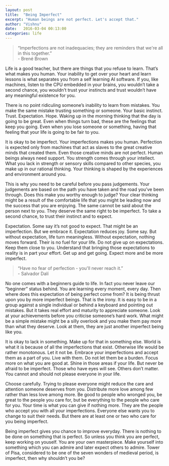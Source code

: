 ```yaml
---
layout: post
title:  "Being Imperfect"
excerpt: "Human beings are not perfect. Let's accept that."
author: "Vishnu"
date:   2016-03-04 00:13:00
categories: life
---
```


>“Imperfections are not inadequacies; they are reminders that we're all in this together.”
<br >- Brené Brown

Life is a good teacher, but there are things that you refuse to learn. That’s what makes you human. Your inability to get over your heart and learn lessons is what separates you from a self learning AI software. If you, like machines, listen to the CPU embedded in your brains, you wouldn’t take a second chance, you wouldn’t trust your instincts and trust wouldn’t have any meaningful existence for you.

There is no point ridiculing someone’s inability to learn from mistakes. You make the same mistake trusting something or someone. Your basic instinct. Trust. Expectation. Hope. Waking up in the morning thinking that the day is going to be great. Even when things turn bad, these are the feelings that keep you going. Even when you lose someone or something, having that feeling that your life is going to be fair to you.

It is okay to be imperfect. Your imperfections makes you human. Perfection is expected only from machines that act as slaves to the great creative minds that created them. Even those creative minds are not perfect. Human beings always need support. You strength comes through your intellect. What you lack in strength or sensory skills compared to other species, you make up in our rational thinking. Your thinking is shaped by the experiences and environment around you.

This is why you need to be careful before you pass judgements. Your judgements are based on the path you have taken and the road you’ve been through. Does this make you worthy enough to judge? Your clear thinking might be a result of the comfortable life that you might be leading now and the success that you are enjoying. The same cannot be said about the person next to you. They deserve the same right to be imperfect. To take a second chance, to trust their instinct and to expect.

Expectation. Some say it’s not good to expect. That might be an imperfection. But we embrace it. Expectation reduces joy. Some say. But without expectation, life turn meaningless. Without expectation, nothing moves forward. Their is no fuel for your life. Do not give up on expectations. Keep them close to you. Understand that bringing those expectations to reality is in part your effort. Get up and get going. Expect more and be more imperfect.

>“Have no fear of perfection - you'll never reach it.”
<br >- Salvador Dalí

No one comes with a beginners guide to life. In fact you never leave our “beginner” status behind. You are learning every moment, every day. Then where does this expectation of being perfect come from? It is being thrust upon you by more imperfect beings. That is the irony. It is easy to be in a group against a single individual or behind a keyboard and pointing out mistakes. But it takes real effort and maturity to appreciate someone. Look at your achievements before you criticise someone’s hard work. What might be a simple mistake might be a silly overlook and you make them pay more than what they deserve. Look at them, they are just another imperfect being like you.

It is okay to lack in something. Make up for that in something else. World is what it is because of all the imperfections that exist. Otherwise life would be rather monotonous. Let it not be. Embrace your imperfections and accept them as a part of you. Live with them. Do not let them be a burden. Focus more on what you are good at. Shine in those areas if your life. But never be afraid to be imperfect. Those who have eyes will see. Others don’t matter. You cannot and should not please everyone in your life.

Choose carefully. Trying to please everyone might reduce the care and attention someone deserves from you. Distribute more love among few rather than less love among more. Be good to people who wronged you, be great to the people you care for, but be everything to the people who care for you. Your time is what you can give if nothing more. They are the people who accept you with all your imperfections. Everyone else wants you to change to suit their needs. But there are at least one or two who care for you being imperfect.

Being imperfect gives you chance to improve everyday. There is nothing to be done on something that is perfect. So unless you think you are perfect, keep working on youself. You are your own masterpiece. Make yourself into something which you can admire and later expect others to admire. Tower of Pisa, considered to be one of the seven wonders of medieval period, is imperfect, then why shouldn’t you be?